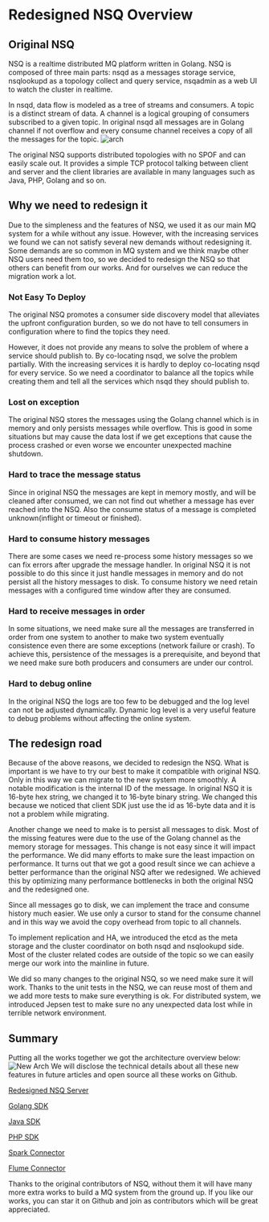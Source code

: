 # Redesigned NSQ Overview

## Original NSQ

NSQ is a realtime distributed MQ platform written in Golang. NSQ is composed of three main parts: nsqd as a messages storage service, nsqlookupd as a topology collect and query service, nsqadmin as a web UI to watch the cluster in realtime.

In nsqd, data flow is modeled as a tree of streams and consumers. A topic is a distinct stream of data. A channel is a logical grouping of consumers subscribed to a given topic. In original nsqd all messages are in Golang channel if not overflow and every consume channel receives a copy of all the messages for the topic. 
![arch](https://f.cloud.github.com/assets/187441/1700696/f1434dc8-6029-11e3-8a66-18ca4ea10aca.gif "arch")

The original NSQ supports distributed topologies with no SPOF and can easily scale out. It provides a simple TCP protocol talking between client and server and the client libraries are available in many languages such as Java, PHP, Golang and so on.

## Why we need to redesign it

Due to the simpleness and the features of NSQ, we used it as our main MQ system for a while without any issue. However, with the increasing services we found we can not satisfy several new demands without redesigning it. Some demands are so common in MQ system and we think maybe other NSQ users need them too, so we decided to redesign the NSQ so that others can benefit from our works. And for ourselves we can reduce the migration work a lot.

### Not Easy To Deploy

The original NSQ promotes a consumer side discovery model that alleviates the upfront configuration burden, so we do not have to tell consumers in configuration where to find the topics they need.

However, it does not provide any means to solve the problem of where a service should publish to. By co-locating nsqd, we solve the problem partially. With the increasing services it is hardly to deploy co-locating nsqd for every service. So we need a coordinator to balance all the topics while creating them and tell all the services which nsqd they should publish to.

### Lost on exception

The original NSQ stores the messages using the Golang channel which is in memory and only persists messages while overflow. This is good in some situations but may cause the data lost if we get exceptions that cause the process crashed or even worse we encounter unexpected machine shutdown.

### Hard to trace the message status

Since in original NSQ the messages are kept in memory mostly, and will be cleaned after consumed, we can not find out whether a message has ever reached into the NSQ. Also the consume status of a message is completed unknown(inflight or timeout or finished).

### Hard to consume history messages

There are some cases we need re-process some history messages so we can fix errors after upgrade the message handler. In original NSQ it is not possible to do this since it just handle messages in memory and do not persist all the history messages to disk. To consume history we need retain messages with a configured time window after they are consumed.

### Hard to receive messages in order

In some situations, we need make sure all the messages are transferred in order from one system to another to make two system eventually consistence even there are some exceptions (network failure or crash). To achieve this, persistence of the messages is a prerequisite, and beyond that we need make sure both producers and consumers are under our control.

### Hard to debug online

In the original NSQ the logs are too few to be debugged and the log level can not be adjusted dynamically. Dynamic log level is a very useful feature to debug problems without affecting the online system.

## The redesign road

Because of the above reasons, we decided to redesign the NSQ. What is important is we have to try our best to make it compatible with original NSQ. Only in this way we can migrate to the new system more smoothly. A notable modification is the internal ID of the message. In original NSQ it is 16-byte hex string, we changed it to 16-byte binary string. We changed this because we noticed that client SDK just use the id as 16-byte data and it is not a problem while migrating.

Another change we need to make is to persist all messages to disk. Most of the missing features were due to the use of the Golang channel as the memory storage for messages. This change is not easy since it will impact the performance. We did many efforts to make sure the least impaction on performance. It turns out that we got a good result since we can achieve a better performance than the original NSQ after we redesigned. We achieved this by optimizing many performance bottlenecks in both the original NSQ and the redesigned one.

Since all messages go to disk, we can implement the trace and consume history much easier. We use only a cursor to stand for the consume channel and in this way we avoid the copy overhead from topic to all channels.

To implement replication and HA, we introduced the etcd as the meta storage and the cluster coordinator on both nsqd and nsqlookupd side. Most of the cluster related codes are outside of the topic so we can easily merge our work into the mainline in future.

We did so many changes to the original NSQ, so we need make sure it will work. Thanks to the unit tests in the NSQ, we can reuse most of them and we add more tests to make sure everything is ok. For distributed system, we introduced Jepsen test to make sure no any unexpected data lost while in terrible network environment.

## Summary

Putting all the works together we got the architecture overview below: 
![New Arch](https://raw.githubusercontent.com/youzan/nsq/master/doc/NSQ%20redesigned%20arch.png "New arch")
We will disclose the technical details about all these new features in future articles and open source all these works on Github.

[Redesigned NSQ Server](https://github.com/youzan/nsq)

[Golang SDK](https://github.com/youzan/go-nsq)

[Java SDK](https://github.com/youzan/nsqJavaSDK)

[PHP SDK](https://github.com/youzan/php-nsq-client)

[Spark Connector](https://github.com/youzan/spark-nsq-consumer)

[Flume Connector](https://github.com/DoraALin/flume-nsq-sink)

Thanks to the original contributors of NSQ, without them it will have many more extra works to build a MQ system from the ground up. If you like our works, you can star it on Github and join as contributors which will be great appreciated.

